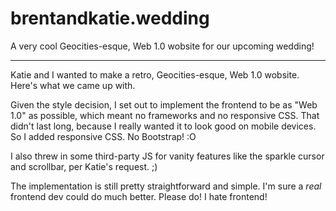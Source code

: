 brentandkatie.wedding
=====================

A very cool Geocities-esque, Web 1.0 wobsite for our upcoming wedding!

-----

Katie and I wanted to make a retro, Geocities-esque, Web 1.0 wobsite.
Here's what we came up with.

Given the style decision, I set out to implement the frontend to be as
"Web 1.0" as possible, which meant no frameworks and no responsive CSS.
That didn't last long, because I really wanted it to look good on
mobile devices. So I added responsive CSS. No Bootstrap! :O

I also threw in some third-party JS for vanity features like the
sparkle cursor and scrollbar, per Katie's request. ;)

The implementation is still pretty straightforward and simple. I'm sure
a *real* frontend dev could do much better. Please do! I hate frontend!

